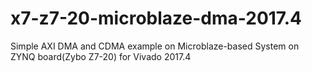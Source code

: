 # x7-z7-20-microblaze-dma-2017.4
Simple AXI DMA and  CDMA example on Microblaze-based System on ZYNQ board(Zybo Z7-20) for Vivado 2017.4
